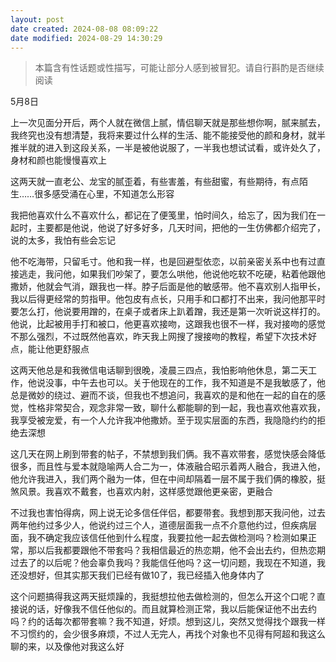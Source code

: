 ```yaml
---
layout: post
date created: 2024-08-08 08:09:22
date modified: 2024-08-29 14:30:29
---
```


> 本篇含有性话题或性描写，可能让部分人感到被冒犯。请自行斟酌是否继续阅读

5月8日

上一次见面分开后，两个人就在微信上腻，情侣聊天就是那些想你啊，腻来腻去，我终究也没有想清楚，我将来要过什么样的生活、能不能接受他的颜和身材，就半推半就的进入到这段关系，一半是被他说服了，一半我也想试试看，或许处久了，身材和颜也能慢慢喜欢上

这两天就一直老公、龙宝的腻歪着，有些害羞，有些甜蜜，有些期待，有点陌生……很多感受涌在心里，不知道怎么形容

我把他喜欢什么不喜欢什么，都记在了便笺里，怕时间久，给忘了，因为我们在一起时，主要都是他说，他说了好多好多，几天时间，把他的一生仿佛都介绍完了，说的太多，我怕有些会忘记

他不吃海带，只留毛寸。他和我一样，也是回避型依恋，以前亲密关系中也有过直接逃走，我问他，如果我们吵架了，要怎么哄他，他说他吃软不吃硬，粘着他跟他撒娇，他就会气消，跟我也一样。脖子后面是他的敏感带。他不喜欢别人指甲长，我以后得更经常的剪指甲。他包皮有点长，只用手和口都打不出来，我问他那平时要怎么打，他说要用蹭的，在桌子或者床上趴着蹭，我还是第一次听说这样打的。他说，比起被用手打和被口，他更喜欢接吻，这跟我也很不一样，我对接吻的感觉不那么强烈，不过既然他喜欢，昨天我上网搜了搜接吻的教程，希望下次技术好点，能让他更舒服点

这两天他总是和我微信电话聊到很晚，凌晨三四点，我怕影响他休息，第二天工作，他说没事，中午去也可以。关于他现在的工作，我不知道是不是我敏感了，他总是微妙的绕过、避而不谈，但我也不想追问，我喜欢的是和他在一起的自在的感觉，性格非常契合，观念非常一致，聊什么都能聊的到一起，我也喜欢他喜欢我，我享受被宠爱，有一个人允许我冲他撒娇。至于现实层面的东西，我隐隐约约的拒绝去深想

这几天在网上刷到带套的帖子，不禁想到我们俩。我不喜欢带套，感觉快感会降低很多，而且性与爱本就隐喻两人合二为一，体液融合昭示着两人融合，我进入他，他允许我进入，我们两个融为一体，但在中间却隔着一层不属于我们俩的橡胶，挺煞风景。我喜欢不戴套，也喜欢内射，这样感觉跟他更亲密，更融合

不过我也害怕得病，网上说无论多信任伴侣，都要带套。我想到那天我问他，过去两年他约过多少人，他说约过三个人，道德层面我一点不介意他约过，但疾病层面，我不确定我应该信任他到什么程度，我要拉他一起去做检测吗？检测如果正常，那以后我都要跟他不带套吗？我相信最近的热恋期，他不会出去约，但热恋期过去了的以后呢？他会辜负我吗？我能信任他吗？这一切问题，我现在不知道，我还没想好，但其实那天我们已经有做10了，我已经插入他身体内了

这个问题搞得我这两天挺烦躁的，我挺想拉他去做检测的，但怎么开这个口呢？直接说的话，好像我不信任他似的。而且就算检测正常，我以后能保证他不出去约吗？约的话每次都带套嘛？我不知道，好烦。想到这儿，突然又觉得找个跟我一样不习惯约的，会少很多麻烦，不过人无完人，再找个对象也不见得有阿超和我这么聊的来，以及像他对我这么好

